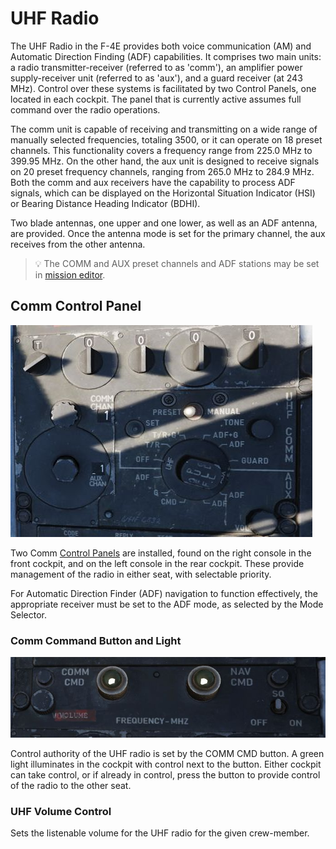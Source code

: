 # UHF Radio

The UHF Radio in the F-4E provides both voice communication (AM) and Automatic Direction
Finding (ADF) capabilities. It comprises two main units: a radio transmitter-receiver
(referred to as 'comm'), an amplifier power supply-receiver unit (referred to as 'aux'),
and a guard receiver (at 243 MHz).
Control over these systems is facilitated by two Control Panels, one located in each cockpit.
The panel that is currently active assumes full command over the radio operations.

The comm unit is capable of receiving and transmitting on a wide range of manually
selected frequencies, totaling 3500, or it can operate on 18 preset channels. This
functionality covers a frequency range from 225.0 MHz to 399.95 MHz. On the other hand,
the aux unit is designed to receive signals on 20 preset frequency channels, ranging
from 265.0 MHz to 284.9 MHz. Both the comm and aux receivers have the capability to
process ADF signals, which can be displayed on the Horizontal Situation Indicator (HSI)
or Bearing Distance Heading Indicator (BDHI).

Two blade antennas, one upper and one lower, as well as an ADF antenna, are provided.
Once the antenna mode is set for the primary channel, the aux receives from the other
antenna.

> 💡 The COMM and AUX preset channels and ADF stations may be set in
> [mission editor](../../dcs/mission_editor.md#radio-options).

## Comm Control Panel

![pilot_uhf_control_panel](../../img/pilot_uhf_panel.jpg)

Two Comm
[Control Panels](../../cockpit/pilot/right_console/front_section.md#communication-control-panel)
are installed, found on the right console in the front cockpit, and on the left console
in the rear cockpit. These provide management of the radio in either seat,
with selectable priority.

For Automatic Direction Finder (ADF) navigation to function effectively,
the appropriate receiver must be set to the ADF mode, as selected by the Mode Selector.

### Comm Command Button and Light

![pilot_uhf_command_and_light](../../img/pilot_uhf_command_and_light.jpg)

Control authority of the UHF radio is set by the COMM CMD button. A green light
illuminates in the cockpit with control next to the button. Either cockpit can
take control, or if already in control, press the button to provide control of
the radio to the other seat.

### UHF Volume Control

Sets the listenable volume for the UHF radio for the given crew-member.
